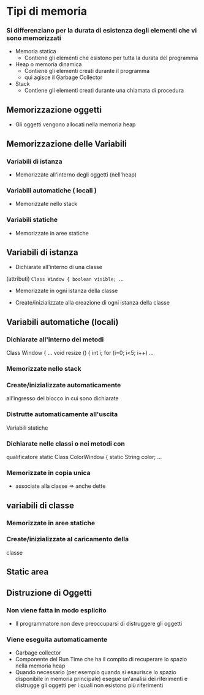 # Tipi di memoria

### Si differenziano per la durata di esistenza degli elementi che vi sono memorizzati
* Memoria statica
  * Contiene gli elementi che esistono per tutta la durata del programma
* Heap o memoria dinamica
  * Contiene gli elementi creati durante il programma
  * qui agisce il Garbage Collector
* Stack
  * Contiene gli elementi creati durante una chiamata di procedura

## Memorizzazione oggetti

* Gli oggetti vengono allocati nella memoria heap

## Memorizzazione delle Variabili

### Variabili di istanza
* Memorizzate all'interno degli oggetti (nell'heap)

### Variabili automatiche ( locali )
* Memorizzate nello stack

### Variabili statiche
* Memorizzate in aree statiche


## Variabili di istanza

* Dichiarate all'interno di una classe

(attributi)
`Class Window {
boolean visible;
`...

* Memorizzate in ogni istanza della classe

* Create/inizializzate alla creazione di ogni istanza della classe

## Variabili automatiche (locali)

### Dichiarate all'interno dei metodi
Class Window {
...
void resize () {
int i;
for (i=0; i<5; i++)
...

### Memorizzate nello stack

### Create/inizializzate automaticamente
all'ingresso del blocco in cui sono
dichiarate

### Distrutte automaticamente all'uscita
Variabili statiche

### Dichiarate nelle classi o nei metodi con
qualificatore
static Class ColorWindow {
static String color;
...

### Memorizzate in copia unica
* associate alla classe => anche dette

## variabili di classe

### Memorizzate in aree statiche

### Create/inizializzate al caricamento della
classe

## Static area

## Distruzione di Oggetti

### Non viene fatta in modo esplicito
* Il programmatore non deve preoccuparsi di distruggere gli oggetti

### Viene eseguita automaticamente
*  Garbage collector
  * Componente del Run Time che ha il compito di recuperare lo spazio nella memoria heap
  * Quando necessario (per esempio quando si esaurisce lo spazio disponibile in memoria principale) esegue un'analisi dei riferimenti e distrugge gli oggetti per i quali non esistono più riferimenti